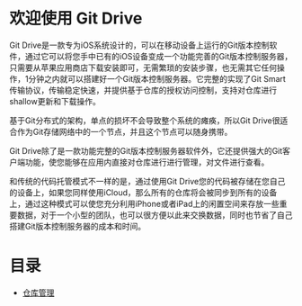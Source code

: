 欢迎使用 Git Drive
=================================
Git Drive是一款专为iOS系统设计的，可以在移动设备上运行的Git版本控制软件，通过它可以将您手中已有的iOS设备变成一个功能完善的Git版本控制服务器，只需要从苹果应用商店下载安装即可，无需繁琐的安装步骤，也无需其它任何操作，1分钟之内就可以搭建好一个Git版本控制服务器。它完整的实现了Git Smart传输协议，传输稳定快速，并提供基于仓库的授权访问控制，支持对仓库进行shallow更新和下载操作。

基于Git分布式的架构，单点的损坏不会导致整个系统的瘫痪，所以Git Drive很适合作为Git存储网络中的一个节点，并且这个节点可以随身携带。

Git Drive除了是一款功能完整的Git版本控制服务器软件外，它还提供强大的Git客户端功能，使您能够在应用内直接对仓库进行进行管理，对文件进行查看。

和传统的代码托管模式不一样的是，通过使用Git Drive您的代码被存储在您自己的设备上，如果您同样使用iCloud，那么所有的仓库将会被同步到所有的设备上，通过这种模式可以使您充分利用iPhone或者iPad上的闲置空间来存放一些重要数据，对于一个小型的团队，也可以很方便以此来交换数据，同时也节省了自己搭建Git版本控制服务器的成本和时间。

目录
=================================
- [仓库管理](./docs/chapter_1_zh.md)



